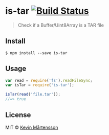# is-tar [![Build Status](http://img.shields.io/travis/kevva/is-tar/master.svg?style=flat)](https://travis-ci.org/kevva/is-tar)

> Check if a Buffer/Uint8Array is a TAR file


## Install

```
$ npm install --save is-tar
```


## Usage

```js
var read = require('fs').readFileSync;
var isTar = require('is-tar');

isTar(read('file.tar'));
//=> true
```


## License

MIT © [Kevin Mårtensson](https://github.com/kevva)
